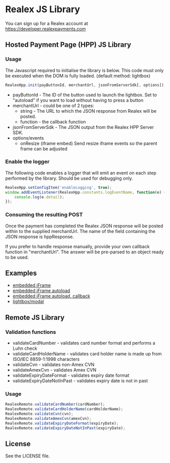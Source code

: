 # Realex JS Library
You can sign up for a Realex account at https://developer.realexpayments.com

## Hosted Payment Page (HPP) JS Library

### Usage
The Javascript required to initialise the library is below. This code must only be executed when the DOM is fully loaded. (default method: lightbox)
```javascript
RealexHpp.init(payButtonId, merchantUrl, jsonFromServerSdk[, options]);
```
* payButtonId - The ID of the button used to launch the lightbox. Set to "autoload" if you want to load without having to press a button
* merchantUrl - could be one of 2 types:
    - string - The URL to which the JSON response from Realex will be posted.
    - function - the callback function
* jsonFromServerSdk - The JSON output from the Realex HPP Server SDK.
* options/events
    - onResize (iframe embed) Send resize iframe events so the parent frame can be adjusted

### Enable the logger
The following code enables a logger that will emit an event on each step performed by the library. Should be used for debugging only.
```javascript
RealexHpp.setConfigItem('enableLogging', true);
window.addEventListener(RealexHpp.constants.logEventName, function(e) {
    console.log(e.detail);
});
```

### Consuming the resulting POST
Once the payment has completed the Realex JSON response will be posted within to the supplied merchantUrl. The name of the field containing the JSON response is hppResponse.

If you prefer to handle response manually, provide your own callback function in "merchantUrl". The answer will be pre-parsed to an object ready to be used.

## Examples

* [embedded iFrame](examples/hpp/process-a-payment-embedded.html)
* [embedded iFrame autoload](examples/hpp/process-a-payment-embedded-autoload.html)
* [embedded iFrame autoload, callback](examples/hpp/process-a-payment-embedded-autoload-callback.html)
* [lightbox/modal](examples/hpp/process-a-payment-lightbox.html)

## Remote JS Library

### Validation functions
* validateCardNumber - validates card number format and performs a Luhn check
* validateCardHolderName - validates card holder name is made up from ISO/IEC 8859-1:1998 characters
* validateCvn - validates non-Amex CVN
* validateAmexCvn - validates Amex CVN
* validateExpiryDateFormat - validates expiry date format
* validateExpiryDateNotInPast - validates expiry date is not in past

### Usage
```javascript
RealexRemote.validateCardNumber(cardNumber);
RealexRemote.validateCardHolderName(cardHolderName);
RealexRemote.validateCvn(cvn);
RealexRemote.validateAmexCvn(amexCvn);
RealexRemote.validateExpiryDateFormat(expiryDate);
RealexRemote.validateExpiryDateNotInPast(expiryDate);
```

## License
See the LICENSE file.
